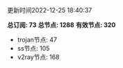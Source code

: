 更新时间2022-12-25 18:40:37

**总订阅: 73**
**总节点: 1288**
**有效节点: 320**
- trojan节点: 47
- ss节点: 105
- v2ray节点: 168

